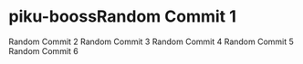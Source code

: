 # piku-boossRandom Commit 1
Random Commit 2
Random Commit 3
Random Commit 4
Random Commit 5
Random Commit 6
